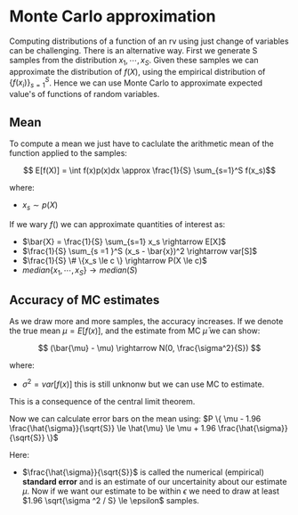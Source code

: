 
# Monte Carlo approximation
Computing distributions of a function of an rv using just change of variables can be challenging. There is an alternative way. First we generate S samples from the distribution $x_1, \cdots, x_S$. Given these samples we can approximate the distribution of $f(X)$, using the empirical distribution of $\{f(x_i) \}_{s=1}^S$. Hence we can use Monte Carlo to approximate expected value's of functions of random variables. 

## Mean
To compute a mean we just have to caclulate the arithmetic mean of the function applied to the samples:

$$ E[f(X)] = \int f(x)p(x)dx \approx \frac{1}{S} \sum_{s=1}^S f(x_s)$$

where:
* $x_s \sim p(X)$

If we wary $f()$ we can approximate quantities of interest as:
* $\bar{X} = \frac{1}{S} \sum_{s=1} x_s \rightarrow E[X]$
* $\frac{1}{S} \sum_{s =1 }^S (x_s - \bar{x})^2 \rightarrow var[S]$
* $\frac{1}{S} \# \{x_s \le c \} \rightarrow P(X \le c)$
* $median\{x_1, \cdots, x_S\} \rightarrow median(S)$

## Accuracy of MC estimates
As we draw more and more samples, the accuracy increases. If we denote the true mean $\mu = E[f(x)]$, and the estimate from MC $\bar{\mu}$ we can show:

$$ (\bar{\mu} - \mu) \rightarrow N(0, \frac{\sigma^2}{S}) $$

where:
* $\sigma^2 = var[f(x)]$ this is still unknonw but we can use MC to estimate.

This is a consequence of the central limit theorem.

Now we can calculate error bars on the mean using:
$P \{ \mu - 1.96 \frac{\hat{\sigma}}{\sqrt{S}} \le \hat{\mu} \le \mu + 1.96 \frac{\hat{\sigma}}{\sqrt{S}} \}$

Here:
* $\frac{\hat{\sigma}}{\sqrt{S}}$ is called the numerical (empirical)  **standard error** and is an estimate of our uncertainity about our estimate $\mu$. Now if we want our estimate to be within $\epsilon$ we need to draw at least $1.96 \sqrt{\sigma ^2 / S} \le \epsilon$ samples.







